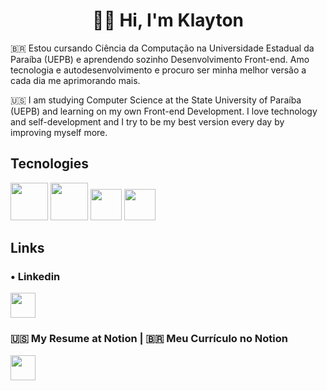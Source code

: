 <div align="center">
  <h1>🙋‍♂️ Hi, I'm Klayton</h1>
</div>

:brazil:
Estou cursando Ciência da Computação na Universidade Estadual da Paraíba (UEPB) e aprendendo sozinho Desenvolvimento Front-end. Amo tecnologia e autodesenvolvimento e procuro ser minha melhor versão a cada dia me aprimorando mais.

:us:
I am studying Computer Science at the State University of Paraíba (UEPB) and learning on my own Front-end Development. I love technology and self-development and I try to be my best version every day by improving myself more.

## Tecnologies
<a><img src="https://camo.githubusercontent.com/8c5de8555e3687badff2e78d1fdca40796263b61fa6b27153cf12149af0568f3/68747470733a2f2f6d6175726963696f6d696b756c736b692e6769746875622e696f2f696d672f6c6f676f732f68746d6c2e706e67" width="60px"></a>
<a><img src="https://cdn.freebiesupply.com/logos/large/2x/css3-logo-png-transparent.png" width="60px"></a>
<a><img src="https://upload.wikimedia.org/wikipedia/commons/thumb/9/99/Unofficial_JavaScript_logo_2.svg/480px-Unofficial_JavaScript_logo_2.svg.png" width="50px"></a>
<a><img src="https://br.vuejs.org//images/logo.png" width="50px"></a>

<!--
![Anurag's GitHub stats](https://github-readme-stats.vercel.app/api?username=KlaytonJr&show_icons=true)
[![Top Langs](https://github-readme-stats.vercel.app/api/top-langs/?username=KlaytonJr&layout=compact)](https://github.com/anuraghazra/github-readme-stats)
-->
<div>
  <h2>Links</h2>
  <h3>• Linkedin</h3>
  <a href="https://www.linkedin.com/in/klayton-j-061658130/"><img src="https://image.flaticon.com/icons/png/512/174/174857.png" width="40px"></a>
  <h3>🇺🇸 My Resume at Notion | 🇧🇷 Meu Currículo no Notion</h3>
  <a href="https://www.notion.so/Klayton-J-nior-7ef0e0b6c6db4c238c80c7ee2c891f2f"><img src="https://produtive.me/wp-content/uploads/2019/08/notion-logo-no-background.png" width="40px"></a>
</div>

<!--
**KlaytonJr/KlaytonJR** is a ✨ _special_ ✨ repository because its `README.md` (this file) appears on your GitHub profile.

Here are some ideas to get you started:

- 🔭 I’m currently working on ...
- 🌱 I’m currently learning ...
- 👯 I’m looking to collaborate on ...
- 🤔 I’m looking for help with ...
- 💬 Ask me about ...
- 📫 How to reach me: ...
- 😄 Pronouns: ...
- ⚡ Fun fact: ...
-->
